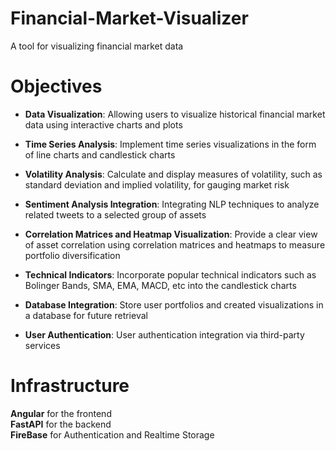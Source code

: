 # Financial-Market-Visualizer
A tool for visualizing financial market data


# Objectives

- **Data Visualization**: Allowing users to visualize historical financial market data using interactive charts and plots

- **Time Series Analysis**: Implement time series visualizations in the form of line charts and candlestick charts

- **Volatility Analysis**: Calculate and display measures of volatility, such as standard deviation and implied volatility, for gauging market risk

- **Sentiment Analysis Integration**: Integrating NLP techniques to analyze related tweets to a selected group of assets

- **Correlation Matrices and Heatmap Visualization**: Provide a clear view of asset correlation using correlation matrices and heatmaps to measure portfolio diversification

- **Technical Indicators**: Incorporate popular technical indicators such as Bolinger Bands, SMA, EMA, MACD, etc into the candlestick charts

- **Database Integration**: Store user portfolios and created visualizations in a database for future retrieval

- **User Authentication**: User authentication integration via third-party services

# Infrastructure

**Angular** for the frontend\
**FastAPI** for the backend\
**FireBase** for Authentication and Realtime Storage
